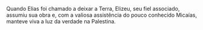 ﻿Quando Elias foi chamado a deixar a Terra, Elizeu, seu fiel associado, assumiu sua obra e, com a valiosa assistência do pouco conhecido Micaías, manteve viva a luz da verdade na Palestina.